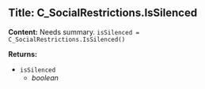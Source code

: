 ## Title: C_SocialRestrictions.IsSilenced

**Content:**
Needs summary.
`isSilenced = C_SocialRestrictions.IsSilenced()`

**Returns:**
- `isSilenced`
  - *boolean*